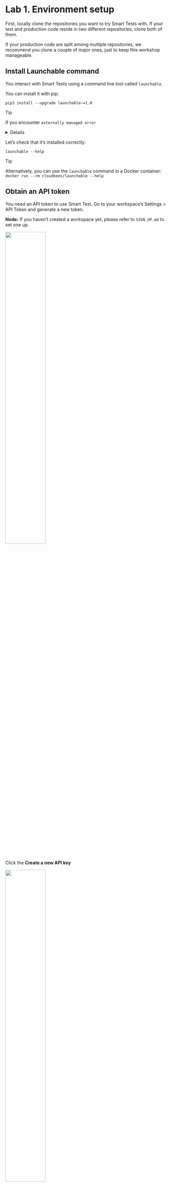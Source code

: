 # Lab 1. Environment setup

First, locally clone the repositories you want to try Smart Tests with.
If your test and production code reside in two different repositories, clone both of them.

If your production code are split among multiple repositories, we recommend you clone a couple of major ones, just to keep this workshop manageable.

## Install Launchable command

You interact with Smart Tests using a command line tool called `launchable`.

You can install it with pip:

```
pip3 install --upgrade launchable~=1.0
```

> [!TIP]
> If you encounter `externally managed error`
> <details>
>
> Try installing `pipx` and use it.
> see: https://pipx.pypa.io/stable/installation/
>
> ```
> pipx install launchable~=1.0
> ```
> </details>


Let’s check that it’s installed correctly:

```
launchable --help
```

>[!TIP]
> Alternatively, you can use the `launchable` command in a Docker container: `docker run --rm cloudbees/launchable --help`


## Obtain an API token

You need an API token to use Smart Test.
Go to your workspace’s Settings > API Token and generate a new token.

**Node:** If you haven’t created a workspace yet, please refer to `SIGN_UP.md` to set one up.

<img src="https://github.com/user-attachments/assets/1f17be96-acf9-4825-8f9f-06790a14dc1c" width="50%">

<br>

Click the **Create a new API key**

<img src="https://user-images.githubusercontent.com/536667/191438711-b15eb234-e3d5-4ba2-b2fb-11d0ebd92d18.png" width="50%">

Click **Copy** key and copy API key.

<img src="https://github.com/user-attachments/assets/5025328b-fc20-4eb1-b7f2-346aab60e013" width="50%">

The `launchable` command expects an API token to be set in the `LAUNCHABLE_TOKEN` environment variable.

```sh
export LAUNCHABLE_TOKEN=<API TOKEN>
```


## Make sure everything is in order

`launchable verify` command is a convenient way to make sure all the prerequisites are met and the API key is valid:

```
launchable verify
```

If you see a message like this, you’re all set:

```
Organization: 'organization'
Workspace: 'workspace'
Proxy: None
Platform: 'Linux-6.10.14-linuxkit-aarch64-with-glibc2.36'
Python version: '3.11.13'
Java command: 'java'
launchable version: '1.106.2'
Your CLI configuration is successfully verified 🎉
```

___

If you see the help message, the installation was successful.
You can now move on to [the next step](HANDSON2.md).



